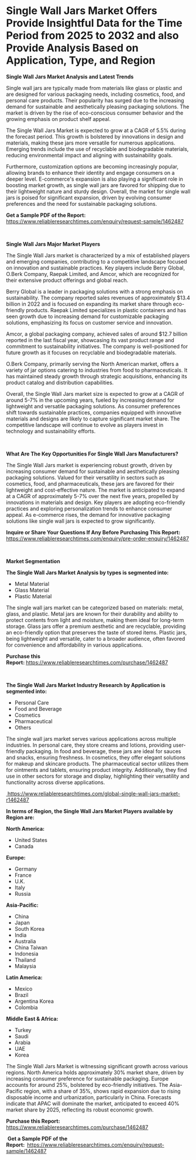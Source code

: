 <p><h1>Single Wall Jars Market Offers Provide Insightful Data for the Time Period from 2025 to 2032 and also Provide Analysis Based on Application, Type, and Region</h1></p><p><strong>Single Wall Jars Market Analysis and Latest Trends</strong></p>
<p><p>Single wall jars are typically made from materials like glass or plastic and are designed for various packaging needs, including cosmetics, food, and personal care products. Their popularity has surged due to the increasing demand for sustainable and aesthetically pleasing packaging solutions. The market is driven by the rise of eco-conscious consumer behavior and the growing emphasis on product shelf appeal.</p><p>The Single Wall Jars Market is expected to grow at a CAGR of 5.5% during the forecast period. This growth is bolstered by innovations in design and materials, making these jars more versatile for numerous applications. Emerging trends include the use of recyclable and biodegradable materials, reducing environmental impact and aligning with sustainability goals.</p><p>Furthermore, customization options are becoming increasingly popular, allowing brands to enhance their identity and engage consumers on a deeper level. E-commerce's expansion is also playing a significant role in boosting market growth, as single wall jars are favored for shipping due to their lightweight nature and sturdy design. Overall, the market for single wall jars is poised for significant expansion, driven by evolving consumer preferences and the need for sustainable packaging solutions.</p></p>
<p><strong>Get a Sample PDF of the Report:&nbsp;</strong> <a href="https://www.reliableresearchtimes.com/enquiry/request-sample/1462487?utm_campaign=3361&utm_medium=2&utm_source=Github&utm_content=ia&utm_term=19042025&utm_id=single-wall-jars">https://www.reliableresearchtimes.com/enquiry/request-sample/1462487</a></p>
<p>&nbsp;</p>
<p><strong>Single Wall Jars Major Market Players</strong></p>
<p><p>The Single Wall Jars market is characterized by a mix of established players and emerging companies, contributing to a competitive landscape focused on innovation and sustainable practices. Key players include Berry Global, O.Berk Company, Raepak Limited, and Amcor, which are recognized for their extensive product offerings and global reach.</p><p>Berry Global is a leader in packaging solutions with a strong emphasis on sustainability. The company reported sales revenues of approximately $13.4 billion in 2022 and is focused on expanding its market share through eco-friendly products. Raepak Limited specializes in plastic containers and has seen growth due to increasing demand for customizable packaging solutions, emphasizing its focus on customer service and innovation.</p><p>Amcor, a global packaging company, achieved sales of around $12.7 billion reported in the last fiscal year, showcasing its vast product range and commitment to sustainability initiatives. The company is well-positioned for future growth as it focuses on recyclable and biodegradable materials. </p><p>O.Berk Company, primarily serving the North American market, offers a variety of jar options catering to industries from food to pharmaceuticals. It has maintained steady growth through strategic acquisitions, enhancing its product catalog and distribution capabilities.</p><p>Overall, the Single Wall Jars market size is expected to grow at a CAGR of around 5-7% in the upcoming years, fueled by increasing demand for lightweight and versatile packaging solutions. As consumer preferences shift towards sustainable practices, companies equipped with innovative materials and designs are likely to capture significant market share. The competitive landscape will continue to evolve as players invest in technology and sustainability efforts.</p></p>
<p>&nbsp;</p>
<p><strong>What Are The Key Opportunities For Single Wall Jars Manufacturers?</strong></p>
<p><p>The Single Wall Jars market is experiencing robust growth, driven by increasing consumer demand for sustainable and aesthetically pleasing packaging solutions. Valued for their versatility in sectors such as cosmetics, food, and pharmaceuticals, these jars are favored for their lightweight and cost-effective nature. The market is anticipated to expand at a CAGR of approximately 5-7% over the next five years, propelled by innovations in materials and design. Key players are adopting eco-friendly practices and exploring personalization trends to enhance consumer appeal. As e-commerce rises, the demand for innovative packaging solutions like single wall jars is expected to grow significantly.</p></p>
<p><strong>Inquire or Share Your Questions If Any Before Purchasing This Report:</strong> <a href="https://www.reliableresearchtimes.com/enquiry/pre-order-enquiry/1462487?utm_campaign=3361&utm_medium=2&utm_source=Github&utm_content=ia&utm_term=19042025&utm_id=single-wall-jars">https://www.reliableresearchtimes.com/enquiry/pre-order-enquiry/1462487</a></p>
<p>&nbsp;</p>
<p><strong>Market Segmentation</strong></p>
<p><strong>The Single Wall Jars Market Analysis by types is segmented into:</strong></p>
<p><ul><li>Metal Material</li><li>Glass Material</li><li>Plastic Material</li></ul></p>
<p><p>The single wall jars market can be categorized based on materials: metal, glass, and plastic. Metal jars are known for their durability and ability to protect contents from light and moisture, making them ideal for long-term storage. Glass jars offer a premium aesthetic and are recyclable, providing an eco-friendly option that preserves the taste of stored items. Plastic jars, being lightweight and versatile, cater to a broader audience, often favored for convenience and affordability in various applications.</p></p>
<p><strong>Purchase this Report:&nbsp;</strong><a href="https://www.reliableresearchtimes.com/purchase/1462487?utm_campaign=3361&utm_medium=2&utm_source=Github&utm_content=ia&utm_term=19042025&utm_id=single-wall-jars">https://www.reliableresearchtimes.com/purchase/1462487</a></p>
<p>&nbsp;</p>
<p><strong>The Single Wall Jars Market Industry Research by Application is segmented into:</strong></p>
<p><ul><li>Personal Care</li><li>Food and Beverage</li><li>Cosmetics</li><li>Pharmaceutical</li><li>Others</li></ul></p>
<p><p>The single wall jars market serves various applications across multiple industries. In personal care, they store creams and lotions, providing user-friendly packaging. In food and beverage, these jars are ideal for sauces and snacks, ensuring freshness. In cosmetics, they offer elegant solutions for makeup and skincare products. The pharmaceutical sector utilizes them for ointments and tablets, ensuring product integrity. Additionally, they find use in other sectors for storage and display, highlighting their versatility and functionality across diverse applications.</p></p>
<p><a href="https://www.reliableresearchtimes.com/global-single-wall-jars-market-r1462487?utm_campaign=3361&utm_medium=2&utm_source=Github&utm_content=ia&utm_term=19042025&utm_id=single-wall-jars">&nbsp;https://www.reliableresearchtimes.com/global-single-wall-jars-market-r1462487</a></p>
<p><strong>In terms of Region, the Single Wall Jars Market Players available by Region are:</strong></p>
<p>
    <p> <strong> North America: </strong>
        <ul>
            <li>United States</li>
            <li>Canada</li>
        </ul>
        </p> 
    <p> <strong> Europe: </strong>
        <ul>
            <li>Germany</li>
            <li>France</li>
            <li>U.K.</li>
            <li>Italy</li>
            <li>Russia</li>
        </ul>
        </p> 
    <p> <strong> Asia-Pacific: </strong>
        <ul>
            <li>China</li>
            <li>Japan</li>
            <li>South Korea</li>
            <li>India</li>
            <li>Australia</li>
            <li>China Taiwan</li>
            <li>Indonesia</li>
            <li>Thailand</li>
            <li>Malaysia</li>
        </ul>
        </p> 
    <p> <strong> Latin America: </strong>
        <ul>
            <li>Mexico</li>
            <li>Brazil</li>
            <li>Argentina Korea</li>
            <li>Colombia</li>
        </ul>
        </p> 
    <p> <strong> Middle East & Africa: </strong>
        <ul>
            <li>Turkey</li>
            <li>Saudi</li>
            <li>Arabia</li>
            <li>UAE</li>
            <li>Korea</li>
        </ul>
    </p>
    </p>
<p><p>The Single Wall Jars Market is witnessing significant growth across various regions. North America holds approximately 30% market share, driven by increasing consumer preference for sustainable packaging. Europe accounts for around 25%, bolstered by eco-friendly initiatives. The Asia-Pacific region, with a share of 35%, shows rapid expansion due to rising disposable income and urbanization, particularly in China. Forecasts indicate that APAC will dominate the market, anticipated to exceed 40% market share by 2025, reflecting its robust economic growth.</p></p>
<p><strong>Purchase this Report: </strong><a href="https://www.reliableresearchtimes.com/purchase/1462487?utm_campaign=3361&utm_medium=2&utm_source=Github&utm_content=ia&utm_term=19042025&utm_id=single-wall-jars">https://www.reliableresearchtimes.com/purchase/1462487</a></p>
<p>&nbsp;<strong>Get a Sample PDF of the Report:&nbsp;&nbsp;</strong><a href="https://www.reliableresearchtimes.com/enquiry/request-sample/1462487?utm_campaign=3361&utm_medium=2&utm_source=Github&utm_content=ia&utm_term=19042025&utm_id=single-wall-jars">https://www.reliableresearchtimes.com/enquiry/request-sample/1462487</a></p>
<p><strong></strong></p>
<p><p></p><p></p><p></p></p>
